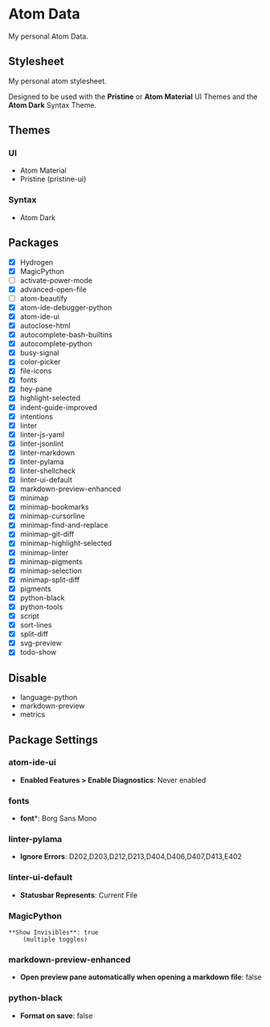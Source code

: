 # Atom Data #
My personal Atom Data.

## Stylesheet ##
My personal atom stylesheet.  

Designed to be used with the **Pristine** or **Atom Material** UI Themes and the **Atom Dark** Syntax Theme.

## Themes ##
### UI ###
-   Atom Material
-   Pristine (pristine-ui)

### Syntax ###
-   Atom Dark

## Packages ##
-   [x] Hydrogen
-   [x] MagicPython
-   [ ] activate-power-mode
-   [x] advanced-open-file
-   [ ] atom-beautify
-   [x] atom-ide-debugger-python
-   [x] atom-ide-ui
-   [x] autoclose-html
-   [x] autocomplete-bash-builtins
-   [x] autocomplete-python
-   [x] busy-signal
-   [x] color-picker
-   [x] file-icons
-   [x] fonts
-   [x] hey-pane
-   [x] highlight-selected
-   [x] indent-guide-improved
-   [x] intentions
-   [x] linter
-   [x] linter-js-yaml
-   [x] linter-jsonlint
-   [x] linter-markdown
-   [x] linter-pylama
-   [x] linter-shellcheck
-   [x] linter-ui-default
-   [x] markdown-preview-enhanced
-   [x] minimap
-   [x] minimap-bookmarks
-   [x] minimap-cursorline
-   [x] minimap-find-and-replace
-   [x] minimap-git-diff
-   [x] minimap-highlight-selected
-   [x] minimap-linter
-   [x] minimap-pigments
-   [x] minimap-selection
-   [x] minimap-split-diff
-   [x] pigments
-   [x] python-black
-   [x] python-tools
-   [x] script
-   [x] sort-lines
-   [x] split-diff
-   [x] svg-preview
-   [x] todo-show

## Disable ##
-   language-python
-   markdown-preview
-   metrics

## Package Settings ##

### atom-ide-ui ###
-   **Enabled Features > Enable Diagnostics**: Never enabled

### fonts ###
-   **font***: Borg Sans Mono

### linter-pylama ###
-   **Ignore Errors**: D202,D203,D212,D213,D404,D406,D407,D413,E402

### linter-ui-default ###
-   **Statusbar Represents**: Current File

### MagicPython ###
    **Show Invisibles**: true
        (multiple toggles)

### markdown-preview-enhanced ###
-   **Open preview pane automatically when opening a markdown file**: false

### python-black ###
-   **Format on save**: false

